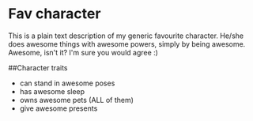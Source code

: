 # Fav character

This is a plain text description of my generic favourite character. He/she does awesome things with awesome powers, simply by being awesome. Awesome, isn't it? I'm sure you would agree :)

##Character traits

* can stand in awesome poses
* has awesome sleep
* owns awesome pets (ALL of them)
* give awesome presents
